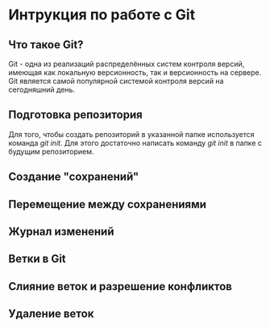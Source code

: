 # Интрукция по работе с Git

## Что такое Git?
Git - одна из реализаций распределённых систем контроля версий, имеющая как локальную версионность, так и версионность на сервере. Git является самой популярной системой контроля версий на сегодняшний день.

## Подготовка репозитория
Для того, чтобы создать репозиторий в указанной папке используется команда *git init*. Для этого достаточно написать команду *git init* в папке с будущим репозиторием.

## Создание "сохранений"


## Перемещение между сохранениями


## Журнал изменений


## Ветки в Git


## Слияние веток и разрешение конфликтов


## Удаление веток